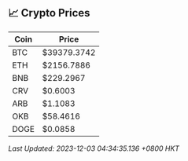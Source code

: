 ## 📈 Crypto Prices

| Coin | Price |
| ---- | ----- |
| BTC | $39379.3742 |
| ETH | $2156.7886 |
| BNB | $229.2967 |
| CRV | $0.6003 |
| ARB | $1.1083 |
| OKB | $58.4616 |
| DOGE | $0.0858 |

_Last Updated: 2023-12-03 04:34:35.136 +0800 HKT_